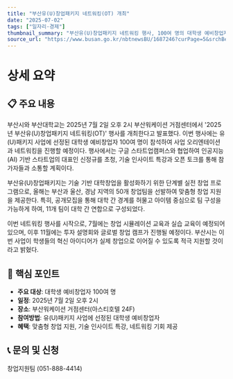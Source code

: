```yaml
---
title: "부산유(U)창업패키지 네트워킹(OT) 개최"
date: "2025-07-02"
tags: ["일자리·경제"]
thumbnail_summary: "부산유(U)창업패키지 네트워킹 행사, 100여 명의 대학생 예비창업자 참여."
source_url: "https://www.busan.go.kr/nbtnewsBU/1687246?curPage=5&srchBeginDt=&srchEndDt=&srchKey=&srchText="
---
```


# 상세 요약

## 📋 주요 내용
부산시와 부산대학교는 2025년 7월 2일 오후 2시 부산워케이션 거점센터에서 '2025년 부산유(U)창업패키지 네트워킹(OT)' 행사를 개최한다고 발표했다. 이번 행사에는 유(U)패키지 사업에 선정된 대학생 예비창업자 100여 명이 참석하여 사업 오리엔테이션과 네트워킹을 진행할 예정이다. 행사에서는 구글 스타트업캠퍼스와 협업하여 인공지능(AI) 기반 스타트업의 대표인 신정규를 초청, 기술 인사이트 특강과 오픈 토크를 통해 참가자들과 소통할 계획이다.

부산유(U)창업패키지는 기술 기반 대학창업을 활성화하기 위한 단계별 실전 창업 프로그램으로, 올해는 부산과 울산, 경남 지역의 50개 창업팀을 선발하여 맞춤형 창업 지원을 제공한다. 특히, 공개모집을 통해 대학 간 경계를 허물고 아이템 중심으로 팀 구성을 가능하게 하여, 11개 팀이 대학 간 연합으로 구성되었다. 

이번 네트워킹 행사를 시작으로, 7월에는 창업 시뮬레이션 교육과 실습 교육이 예정되어 있으며, 이후 11월에는 투자 설명회와 글로벌 창업 캠프가 진행될 예정이다. 부산시는 이번 사업이 학생들의 혁신 아이디어가 실제 창업으로 이어질 수 있도록 적극 지원할 것이라고 밝혔다.

## 🎯 핵심 포인트
- **주요 대상**: 대학생 예비창업자 100여 명
- **일정**: 2025년 7월 2일 오후 2시
- **장소**: 부산워케이션 거점센터(아스티호텔 24F)
- **참여방법**: 유(U)패키지 사업에 선정된 대학생 예비창업자
- **혜택**: 맞춤형 창업 지원, 기술 인사이트 특강, 네트워킹 기회 제공

## 📞 문의 및 신청
창업지원팀 (051-888-4414)